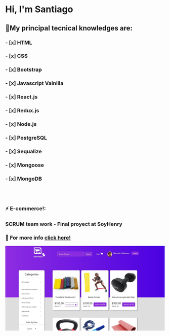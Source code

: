 # Hi, I'm Santiago<br/>
## 👾My principal tecnical knowledges are:
### - [x] HTML
### - [x] CSS
### - [x] Bootstrap
### - [x] Javascript Vainilla
### - [x] React.js
### - [x] Redux.js
### - [x] Node.js
### - [x] PostgreSQL
### - [x] Sequalize
### - [x] Mongoose
### - [x] MongoDB
 

<br/>
<br/>

### ⚡ E-commerce!:
### SCRUM team work - Final proyect at SoyHenry<br/>
### 📩 For more info [click here!](https://github.com/SantiagoLesait/E-commerce-Henry)

![alt text](https://github.com/SantiagoLesait/images/blob/main/0.png?raw=true "Imagen del E-commerce")
